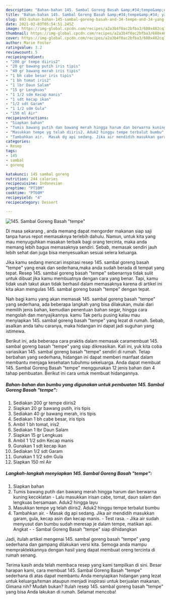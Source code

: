 ```yaml
---
description: "Bahan-bahan 145. Sambal Goreng Basah &amp;#34;tempe&amp;#34; yang nikmat dan Mudah Dibuat"
title: "Bahan-bahan 145. Sambal Goreng Basah &amp;#34;tempe&amp;#34; yang nikmat dan Mudah Dibuat"
slug: 893-bahan-bahan-145-sambal-goreng-basah-and-34-tempe-and-34-yang-nikmat-dan-mudah-dibuat
date: 2021-02-03T05:54:51.245Z
image: https://img-global.cpcdn.com/recipes/a2a3b4f0ac2bfba3/680x482cq70/145-sambal-goreng-basah-tempe-foto-resep-utama.jpg
thumbnail: https://img-global.cpcdn.com/recipes/a2a3b4f0ac2bfba3/680x482cq70/145-sambal-goreng-basah-tempe-foto-resep-utama.jpg
cover: https://img-global.cpcdn.com/recipes/a2a3b4f0ac2bfba3/680x482cq70/145-sambal-goreng-basah-tempe-foto-resep-utama.jpg
author: Marie Foster
ratingvalue: 3.2
reviewcount: 5
recipeingredient:
- "200 gr tempe diiris2"
- "20 gr bawang putih iris tipis"
- "40 gr bawang merah iris tipis"
- "1 bh cabe besar iris tipis"
- "1 bh tomat iris2"
- "1 lbr Daun Salam"
- "15 gr Lengkuas"
- "1 1/2 sdm Kecap manis"
- "1 sdt kecap ikan"
- "1/2 sdt Garam"
- "1 1/2 sdm Gula"
- "150 ml Air"
recipeinstructions:
- "Siapkan bahan"
- "Tumis bawang putih dan bawang merah hingga harum dan berwarna kuning kecoklatan Lalu masukkan irisan cabe, tomat, daun salam dan lengkuas bersamaan. Aduk2 hingga layu"
- "Masukkan tempe yg telah diiris2. Aduk2 hinggu tempe terbalut bumbu"
- "Tambahkan air.  Masak dg api sedang. Jika air mendidih masukkan garam, gula, kecap asin dan kecap manis. Test rasa. Jika air sudah menyusut dan bumbu sudah meresap je dalam tempe, matikan api. Angkat  Sambal Goreng Basah &#34;tempe&#34; siap dihidangkan"
categories:
- Resep
tags:
- 145
- sambal
- goreng

katakunci: 145 sambal goreng 
nutrition: 244 calories
recipecuisine: Indonesian
preptime: "PT10M"
cooktime: "PT60M"
recipeyield: "4"
recipecategory: Dessert

---
```



![145. Sambal Goreng Basah &#34;tempe&#34;](https://img-global.cpcdn.com/recipes/a2a3b4f0ac2bfba3/680x482cq70/145-sambal-goreng-basah-tempe-foto-resep-utama.jpg)

Di masa  sekarang , anda memang dapat mengorder makanan siap saji tanpa harus repot memasaknya terlebih dahulu. Namun, untuk kita yang mau menyuguhkan masakan terbaik bagi orang tercinta, maka anda memang lebih bagus memasaknya sendiri. Sebab, memasak sendiri jauh lebih sehat dan juga bisa menyesuaikan sesuai selera keluarga.

Jika kamu sedang mencari inspirasi resep 145. sambal goreng basah &#34;tempe&#34; yang enak dan sederhana,maka anda sudah berada di tempat yang tepat. Resep 145. sambal goreng basah &#34;tempe&#34;  sebenarnya tidak sulit untuk dibuat jika kamu membuatnya dengan cara yang benar. Tapi, kamu tidak usah takut akan tidak berhasil dalam memasaknya 
karena di artikel ini kita akan mengulas 145. sambal goreng basah &#34;tempe&#34; dengan tepat.  



Nah bagi kamu yang akan memasak 145. sambal goreng basah &#34;tempe&#34; yang sederhana, ada beberapa langkah yang bisa dilakukan, mulai dari memilih jenis bahan, kemudian penentuan bahan segar, hingga cara mengolah dan menyajikannya. kamu Tak perlu pusing kalau mau menyiapkan 145. sambal goreng basah &#34;tempe&#34; yang lezat di rumah. Sebab, asalkan anda  tahu caranya, maka hidangan ini dapat jadi suguhan yang istimewa.

Berikut ini, ada beberapa cara praktis  dalam memasak caramembuat 145. sambal goreng basah &#34;tempe&#34; yang siap dikreasikan. Kali ini, yuk kita coba variasikan 145. sambal goreng basah &#34;tempe&#34; sendiri di rumah. Tetap berbahan yang sederhana, hidangan ini dapat memberi manfaat dalam membantu menjaga kesehatan tubuhmu sekeluarga. Anda dapat membuat 145. Sambal Goreng Basah &#34;tempe&#34; menggunakan 12 jenis bahan dan 4 tahap pembuatan. Berikut ini cara untuk membuat hidangannya.

<!--inarticleads1-->

##### Bahan-bahan dan bumbu yang digunakan untuk pembuatan 145. Sambal Goreng Basah &#34;tempe&#34;:

1. Sediakan 200 gr tempe diiris2
1. Siapkan 20 gr bawang putih, iris tipis
1. Sediakan 40 gr bawang merah, iris tipis
1. Sediakan 1 bh cabe besar, iris tipis
1. Ambil 1 bh tomat, iris2
1. Sediakan 1 lbr Daun Salam
1. Siapkan 15 gr Lengkuas
1. Ambil 1 1/2 sdm Kecap manis
1. Gunakan 1 sdt kecap ikan
1. Sediakan 1/2 sdt Garam
1. Gunakan 1 1/2 sdm Gula
1. Siapkan 150 ml Air




<!--inarticleads2-->

##### Langkah-langkah menyiapkan 145. Sambal Goreng Basah &#34;tempe&#34;:

1. Siapkan bahan
1. Tumis bawang putih dan bawang merah hingga harum dan berwarna kuning kecoklatan - Lalu masukkan irisan cabe, tomat, daun salam dan lengkuas bersamaan. Aduk2 hingga layu
1. Masukkan tempe yg telah diiris2. Aduk2 hinggu tempe terbalut bumbu
1. Tambahkan air.  - Masak dg api sedang. Jika air mendidih masukkan garam, gula, kecap asin dan kecap manis. - Test rasa. - Jika air sudah menyusut dan bumbu sudah meresap je dalam tempe, matikan api. Angkat -  - Sambal Goreng Basah &#34;tempe&#34; siap dihidangkan




Jadi, itulah artikel mengenai  145. sambal goreng basah &#34;tempe&#34;  yang sederhana dan gampang dilakukan versi kita. Semoga anda mampu mempraktekkannya dengan hasil yang dapat membuat oreng tercinta di rumah senang. 

Terima kasih anda telah membaca resep yang kami tampilkan di sini. Besar harapan kami, cara membuat  145. Sambal Goreng Basah &#34;tempe&#34; sederhana di atas dapat membantu Anda menyiapkan hidangan yang lezat untuk keluarga/teman ataupun menjadi inspirasi untuk berjualan makanan. Gimana nih? Mudah bukan? Itulah resep 145. sambal goreng basah &#34;tempe&#34; yang bisa Anda lakukan di rumah. Selamat mencoba!

